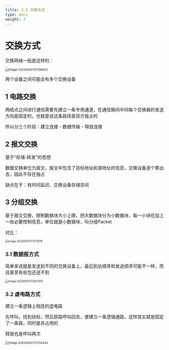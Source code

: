 ```yaml
---
title: 2.2 交换方式
type: docs
weight: 2
---
```


# 交换方式

交换网络一般是这样的：

<img src="https://cdn.jsdelivr.net/gh/zvictorliu/typoraPics@main/img/image-20230610170756825.png" alt="image-20230610170756825" style="zoom:67%;" />

两个设备之间可能会有多个交换设备

## 1 电路交换

两结点之间进行通信需要先建立一条专用通道，在通信期间中间每个交换器的发送方向是固定的，也就是说这条路径是双方独占的

所以分三个阶段：建立连接 - 数据传输 - 释放连接

## 2 报文交换

基于“存储-转发”的思想

数据交换单位为报文，报文中包含了目标地址和源地址的信息，交换设备逐个寄出去，因此不存在独占

缺点在于：有时间延迟、交换设备存储空间

## 3 分组交换

基于报文交换，限制数据块大小上限，把大数据块分为小数据块，每一小块在加上一些必要控制信息，单位就是小数据块，叫分组Packet



对比：

<img src="https://cdn.jsdelivr.net/gh/zvictorliu/typoraPics@main/img/image-20230610171727876.png" alt="image-20230610171727876" style="zoom:60%;" />

### 3.1 数据报方式

简单来说就是发送到不同的交换设备上，最后到达顺序和发送顺序可能不一样，而且甚至有些包还送不到

<img src="https://cdn.jsdelivr.net/gh/zvictorliu/typoraPics@main/img/image-20230610172257519.png" alt="image-20230610172257519" style="zoom:60%;" />

### 3.2 虚电路方式

建立一条逻辑上相连的虚电路

先呼叫，找到目标，然后原路呼叫回去，便建立一条逻辑通路，这样其实就是固定了一条路，同时是非占用的

释放也是呼叫两次

<img src="https://cdn.jsdelivr.net/gh/zvictorliu/typoraPics@main/img/image-20230610172734340.png" alt="image-20230610172734340" style="zoom:67%;" />
